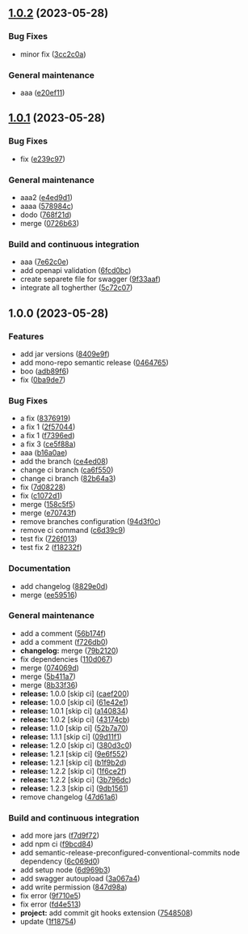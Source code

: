 ## [1.0.2](https://github.com/DenGuzawr22/Test/compare/1.0.1...1.0.2) (2023-05-28)


### Bug Fixes

* minor fix ([3cc2c0a](https://github.com/DenGuzawr22/Test/commit/3cc2c0a1d7b32ea324583204193de924a630720c))


### General maintenance

* aaa ([e20ef11](https://github.com/DenGuzawr22/Test/commit/e20ef11310cefc671d45e945610273b5a4b2e044))

## [1.0.1](https://github.com/DenGuzawr22/Test/compare/1.0.0...1.0.1) (2023-05-28)


### Bug Fixes

* fix ([e239c97](https://github.com/DenGuzawr22/Test/commit/e239c976e260c877baac6dd2792dd180097ff53e))


### General maintenance

* aaa2 ([e4ed9d1](https://github.com/DenGuzawr22/Test/commit/e4ed9d109929244b095eddf8d892a84dbe6b8ab7))
* aaaa ([578984c](https://github.com/DenGuzawr22/Test/commit/578984c72b096a32a50193e593845f4aed581357))
* dodo ([768f21d](https://github.com/DenGuzawr22/Test/commit/768f21d2a5fdef0d17afb618f376deae6847187d))
* merge ([0726b63](https://github.com/DenGuzawr22/Test/commit/0726b63cdf03a7980513466460954d18c3f10bfd))


### Build and continuous integration

* aaa ([7e62c0e](https://github.com/DenGuzawr22/Test/commit/7e62c0e2b138dd9b42fb25a7d30a3c4cb5b9426b))
* add openapi validation ([6fcd0bc](https://github.com/DenGuzawr22/Test/commit/6fcd0bc9b180d75379e653c9602694667ba66c7d))
* create separete file for swagger ([9f33aaf](https://github.com/DenGuzawr22/Test/commit/9f33aafeb3898d78447e515123aa6f4903e2de03))
* integrate all togherther ([5c72c07](https://github.com/DenGuzawr22/Test/commit/5c72c07929135ac898ccc4cd622ec4a792045720))

## 1.0.0 (2023-05-28)


### Features

* add jar versions ([8409e9f](https://github.com/DenGuzawr22/Test/commit/8409e9f7046cdace65c2cb87182519801564a8b3))
* add mono-repo semantic release ([0464765](https://github.com/DenGuzawr22/Test/commit/0464765fe85eb2aebe21a1fb4584d83ce15fcbfd))
* boo ([adb89f6](https://github.com/DenGuzawr22/Test/commit/adb89f6da7b60522b602df8099f09a6a104ee021))
* fix ([0ba9de7](https://github.com/DenGuzawr22/Test/commit/0ba9de71cf579e81a0f89847334b8a376a436c96))


### Bug Fixes

* a fix ([8376919](https://github.com/DenGuzawr22/Test/commit/837691942cb4d00856b6dfede23f4dc38a44cbd5))
* a fix 1 ([2f57044](https://github.com/DenGuzawr22/Test/commit/2f5704421fc770d1c1c5d2797550144d1b60a42a))
* a fix 1 ([f7396ed](https://github.com/DenGuzawr22/Test/commit/f7396ed25ca3d4d4721bb54abb672c4f8ab4d9c7))
* a fix 3 ([ce5f88a](https://github.com/DenGuzawr22/Test/commit/ce5f88abc23bfdc8f5c4c6a7013c4f998f9ed485))
* aaa ([b16a0ae](https://github.com/DenGuzawr22/Test/commit/b16a0aebe327e3613095b1e928f6f923746c7240))
* add the branch ([ce4ed08](https://github.com/DenGuzawr22/Test/commit/ce4ed08f22aee873ea447b5d38e0b1e798a9f823))
* change ci branch ([ca6f550](https://github.com/DenGuzawr22/Test/commit/ca6f550d66ef23b4e15129d6b2010d4a85f57859))
* change ci branch ([82b64a3](https://github.com/DenGuzawr22/Test/commit/82b64a385212efeba39c7898a0969bcb0efcf71d))
* fix ([7d08228](https://github.com/DenGuzawr22/Test/commit/7d08228ff7f9a7492e6a98262f1a2f57d2ea7cf5))
* fix ([c1072d1](https://github.com/DenGuzawr22/Test/commit/c1072d1dad8cfb65dac9c04f810a9de819aef1d2))
* merge ([158c5f5](https://github.com/DenGuzawr22/Test/commit/158c5f540865fd85e191ae586ff840a76540d55c))
* merge ([e70743f](https://github.com/DenGuzawr22/Test/commit/e70743fecb88906a460c494ebc8230380b588522))
* remove branches configuration ([94d3f0c](https://github.com/DenGuzawr22/Test/commit/94d3f0c25bfed8546db3dc3ebd679153dcf75674))
* remove ci command ([c6d39c9](https://github.com/DenGuzawr22/Test/commit/c6d39c9e1bbb3bc03ec3a024cf4108d3ef9f1b48))
* test fix ([726f013](https://github.com/DenGuzawr22/Test/commit/726f0137db20dc40b8645317266b98d3294b6b54))
* test fix 2 ([f18232f](https://github.com/DenGuzawr22/Test/commit/f18232f825cd3f4fa1434a9d6f23d323aa547774))


### Documentation

* add changelog ([8829e0d](https://github.com/DenGuzawr22/Test/commit/8829e0dd7d1286a570d75df596d47d54114b8647))
* merge ([ee59516](https://github.com/DenGuzawr22/Test/commit/ee59516ae86394209b5ee7f6137e320d12e12b1c))


### General maintenance

* add a comment ([56b174f](https://github.com/DenGuzawr22/Test/commit/56b174f57b7a8a5977dc2435fbcb58a27f400561))
* add a comment ([f726db0](https://github.com/DenGuzawr22/Test/commit/f726db034746aeacb602a8bed0331b79deaf3a82))
* **changelog:** merge ([79b2120](https://github.com/DenGuzawr22/Test/commit/79b21209bfc46403310054f4596b6c6e99ffd5ea))
* fix dependencies ([110d067](https://github.com/DenGuzawr22/Test/commit/110d067d197f2def1fccd678af289734a0002967))
* merge ([074069d](https://github.com/DenGuzawr22/Test/commit/074069dcd0c1047f2462ca9bd4303ec0493f6700))
* merge ([5b411a7](https://github.com/DenGuzawr22/Test/commit/5b411a7169a8e71c7e2a3cd7e5a52aa4a1c1365d))
* merge ([8b33f36](https://github.com/DenGuzawr22/Test/commit/8b33f36f04ebc585b966c3791b2f35092145b881))
* **release:** 1.0.0 [skip ci] ([caef200](https://github.com/DenGuzawr22/Test/commit/caef20046c4d33db66dbc8f790d812d607b3b292))
* **release:** 1.0.0 [skip ci] ([61e42e1](https://github.com/DenGuzawr22/Test/commit/61e42e1cbed50e6f8d1e395b8e93ee3616aeadab))
* **release:** 1.0.1 [skip ci] ([a140834](https://github.com/DenGuzawr22/Test/commit/a1408344a3d5ccbb3a7493d571d3b9ececd8f1ba))
* **release:** 1.0.2 [skip ci] ([43174cb](https://github.com/DenGuzawr22/Test/commit/43174cb7094ace5401a363492e91ea21137ea0fc))
* **release:** 1.1.0 [skip ci] ([52b7a70](https://github.com/DenGuzawr22/Test/commit/52b7a70b1043b524bd9774ad0bd24fb5747b9ccf))
* **release:** 1.1.1 [skip ci] ([09d11f1](https://github.com/DenGuzawr22/Test/commit/09d11f159cda6ea844760ebeb1e7ec20ed212e6b))
* **release:** 1.2.0 [skip ci] ([380d3c0](https://github.com/DenGuzawr22/Test/commit/380d3c0187af145bbf640f2a523b25ef309159d5))
* **release:** 1.2.1 [skip ci] ([9e6f552](https://github.com/DenGuzawr22/Test/commit/9e6f552a5ae2d96b7810042344ad0fa00d76d8e7))
* **release:** 1.2.1 [skip ci] ([b1f9b2d](https://github.com/DenGuzawr22/Test/commit/b1f9b2dc4b4a1215aa3dd2e99a67abc6a96b9612))
* **release:** 1.2.2 [skip ci] ([1f6ce2f](https://github.com/DenGuzawr22/Test/commit/1f6ce2f204170e9842bd60e38374f286210400fc))
* **release:** 1.2.2 [skip ci] ([3b796dc](https://github.com/DenGuzawr22/Test/commit/3b796dcd6e9c153951a452bf56755d65db7f7b78))
* **release:** 1.2.3 [skip ci] ([9db1561](https://github.com/DenGuzawr22/Test/commit/9db15616c5f8ed833e6bb7949d37c6bc7004e782))
* remove changelog ([47d61a6](https://github.com/DenGuzawr22/Test/commit/47d61a6791709155e1c34500017deddf65f50cd1))


### Build and continuous integration

* add more jars ([f7d9f72](https://github.com/DenGuzawr22/Test/commit/f7d9f72142bb0f008afabe47b3df57d1d9486207))
* add npm ci ([f9bcd84](https://github.com/DenGuzawr22/Test/commit/f9bcd840686372ebf7abd1c495a766952dab513d))
* add semantic-release-preconfigured-conventional-commits node dependency ([6c069d0](https://github.com/DenGuzawr22/Test/commit/6c069d0a4e3168ccb15553847e58cee65a66a095))
* add setup node ([6d969b3](https://github.com/DenGuzawr22/Test/commit/6d969b3594640a794fa7683a17cf1c808db0f20d))
* add swagger autoupload ([3a067a4](https://github.com/DenGuzawr22/Test/commit/3a067a4ad54ee7fdedf43af7221efbd45ed83383))
* add write permission ([847d98a](https://github.com/DenGuzawr22/Test/commit/847d98ad5dfd9ef1fe9d457cb77ed8c06b8f5b00))
* fix error ([9f710e5](https://github.com/DenGuzawr22/Test/commit/9f710e5af80fad7e373ddb206c98f078012cfd82))
* fix error ([fd4e513](https://github.com/DenGuzawr22/Test/commit/fd4e513ba3ac38f6ad2c558a0f289761bb4d138c))
* **project:** add commit git hooks extension ([7548508](https://github.com/DenGuzawr22/Test/commit/7548508207ad8a3f8be8463f57e767f5c8dd8400))
* update ([1f18754](https://github.com/DenGuzawr22/Test/commit/1f187546592a4d10ca27dc59f99da8d9994014af))
